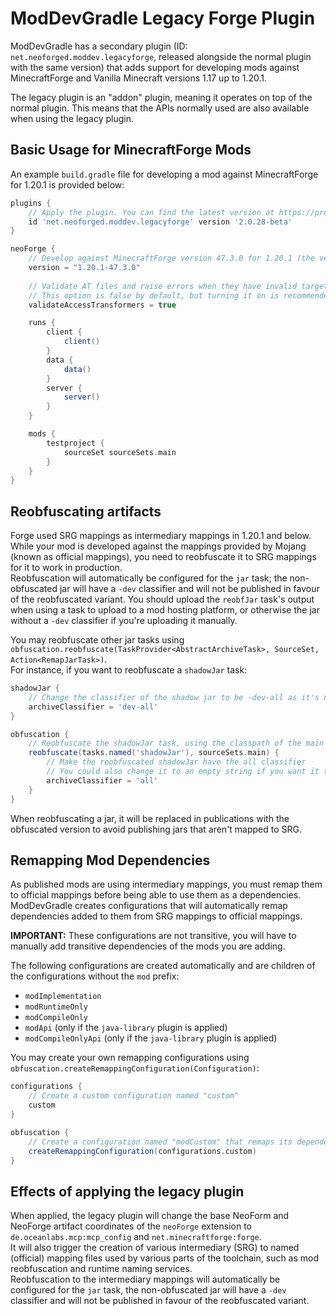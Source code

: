 # ModDevGradle Legacy Forge Plugin
ModDevGradle has a secondary plugin (ID: `net.neoforged.moddev.legacyforge`, released alongside the normal plugin with the same version)
that adds support for developing mods against MinecraftForge and Vanilla Minecraft versions 1.17 up to 1.20.1.  

The legacy plugin is an "addon" plugin, meaning it operates on top of the normal plugin. This means that the APIs normally used
are also available when using the legacy plugin.

## Basic Usage for MinecraftForge Mods
An example `build.gradle` file for developing a mod against MinecraftForge for 1.20.1 is provided below:
```groovy
plugins {
    // Apply the plugin. You can find the latest version at https://projects.neoforged.net/neoforged/ModDevGradle
    id 'net.neoforged.moddev.legacyforge' version '2.0.28-beta'
}

neoForge {
    // Develop against MinecraftForge version 47.3.0 for 1.20.1 (the versions can be found at https://files.minecraftforge.net/)
    version = "1.20.1-47.3.0"
    
    // Validate AT files and raise errors when they have invalid targets
    // This option is false by default, but turning it on is recommended
    validateAccessTransformers = true

    runs {
        client {
            client()
        }
        data {
            data()
        }
        server {
            server()
        }
    }

    mods {
        testproject {
            sourceSet sourceSets.main
        }
    }
}
```

## Reobfuscating artifacts
Forge used SRG mappings as intermediary mappings in 1.20.1 and below. While your mod is developed against the mappings provided
by Mojang (known as official mappings), you need to reobfuscate it to SRG mappings for it to work in production.  
Reobfuscation will automatically be configured for the `jar` task; the non-obfuscated jar will have a `-dev` classifier
and will not be published in favour of the reobfuscated variant. You should upload the `reobfJar` task's output when using a
task to upload to a mod hosting platform, or otherwise the jar without a `-dev` classifier if you're uploading it manually.  

You may reobfuscate other jar tasks using `obfuscation.reobfuscate(TaskProvider<AbstractArchiveTask>, SourceSet, Action<RemapJarTask>)`.  
For instance, if you want to reobfuscate a `shadowJar` task:
```groovy
shadowJar {
    // Change the classifier of the shadow jar to be -dev-all as it's not mapped in intermediary and not usable for production
    archiveClassifier = 'dev-all'
}

obfuscation {
    // Reobfuscate the shadowJar task, using the classpath of the main sourceset for properly remapping inherited members
    reobfuscate(tasks.named('shadowJar'), sourceSets.main) {
        // Make the reobfuscated shadowJar have the all classifier
        // You could also change it to an empty string if you want it to not have a classifier (in that case, you will also need to change the classifier of the slim `reobfJar` task
        archiveClassifier = 'all'
    }
}
```

When reobfuscating a jar, it will be replaced in publications with the obfuscated version to avoid publishing jars that aren't mapped to SRG.

## Remapping Mod Dependencies
As published mods are using intermediary mappings, you must remap them to official mappings before being able to use them as a dependencies.  
ModDevGradle creates configurations that will automatically remap dependencies added to them from SRG mappings to official mappings.

**IMPORTANT:** These configurations are not transitive, you will have to manually add transitive dependencies of the mods you are adding.

The following configurations are created automatically and are children of the configurations without the `mod` prefix:
- `modImplementation`
- `modRuntimeOnly`
- `modCompileOnly`
- `modApi` (only if the `java-library` plugin is applied)
- `modCompileOnlyApi` (only if the `java-library` plugin is applied)

You may create your own remapping configurations using `obfuscation.createRemappingConfiguration(Configuration)`:
```groovy
configurations {
    // Create a custom configuration named "custom"
    custom
}

obfuscation {
    // Create a configuration named "modCustom" that remaps its dependencies and then adds them to the "custom" configuration
    createRemappingConfiguration(configurations.custom)
}
```

## Effects of applying the legacy plugin
When applied, the legacy plugin will change the base NeoForm and NeoForge artifact coordinates of the `neoForge` extension to
`de.oceanlabs.mcp:mcp_config` and `net.minecraftforge:forge`.  
It will also trigger the creation of various intermediary (SRG) to named (official) mapping files used by various parts of the toolchain, such as
mod reobfuscation and runtime naming services.  
Reobfuscation to the intermediary mappings will automatically be configured for the `jar` task, the non-obfuscated jar will have a `-dev` classifier
and will not be published in favour of the reobfuscated variant.

